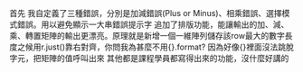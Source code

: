 首先 我自定義了三種錯誤，分別是加減錯誤(Plus or Minus)、相乘錯誤、選擇模式錯誤。用以避免顯示一大串錯誤提示字
追加了排版功能，能讓輸出的加、減、乘、轉置矩陣的輸出更漂亮。原理就是新增一個一維陣列儲存該row最大的數字長度之候用r.just()靠右對齊，你問我為甚麼不用{}.format? 因為好像{}裡面沒法跳脫字元，把矩陣的值呼叫出來
其他都是課程學員都寫得出來的功能，沒什麼好講的
